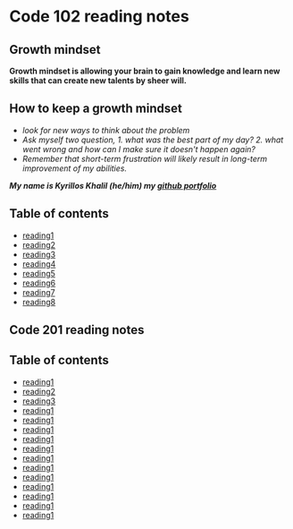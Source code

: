 # Code 102 reading notes

## Growth mindset

**Growth mindset is allowing your brain to gain knowledge and learn new skills that can create new talents by sheer will.**
## How to keep a growth mindset
- *look for new ways to think about the problem*
- *Ask myself two question, 1. what was the best part of my day? 2. what went wrong and how can I make sure it doesn't happen again?*
- *Remember that short-term frustration will likely result in long-term improvement of my abilities.*

***My name is Kyrillos Khalil (he/him) my [github portfolio](https://github.com/kerok2991)***

## Table of contents 

- [reading1](reading-1.md)
- [reading2](reading-2.md)
- [reading3](reading-3.md)
- [reading4](reading-4.md)
- [reading5](reading-5.md)
- [reading6](reading-6.md)
- [reading7](reading-7.md)
- [reading8](reading-8.md)

## Code 201 reading notes

## Table of contents

- [reading1](reading201-1.md)
- [reading2](reading201-2.md)
- [reading3](reading201-3.md)
- [reading1](reading201-4.md)
- [reading1](reading201-5.md)
- [reading1](reading201-6.md)
- [reading1](reading201-7.md)
- [reading1](reading201-8.md)
- [reading1](reading201-9.md)
- [reading1](reading201-10.md)
- [reading1](reading201-11.md)
- [reading1](reading201-12.md)
- [reading1](reading201-13.md)
- [reading1](reading201-14.md)
- [reading1](reading201-15.md)

